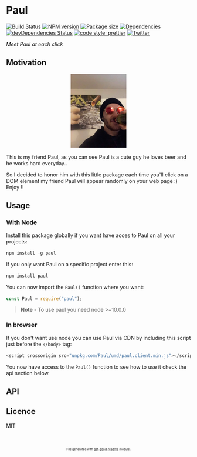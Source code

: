 # Paul

[![Build Status](https://travis-ci.com/luctst/Paul.svg?branch=master)](https://travis-ci.com/luctst/Paul)
[![NPM version](https://img.shields.io/npm/v/Paul?style=flat-square)](https://img.shields.io/npm/v/Paul?style=flat-square)
[![Package size](https://img.shields.io/bundlephobia/min/Paul)](https://img.shields.io/bundlephobia/min/Paul)
[![Dependencies](https://img.shields.io/david/luctst/Paul.svg?style=popout-square)](https://david-dm.org/luctst/Paul)
[![devDependencies Status](https://david-dm.org/luctst/Paul/dev-status.svg?style=flat-square)](https://david-dm.org/luctst/Paul?type=dev)
[![code style: prettier](https://img.shields.io/badge/code_style-prettier-ff69b4.svg?style=flat-square)](https://github.com/prettier/prettier)
[![Twitter](https://img.shields.io/twitter/follow/luctstt.svg?label=Follow&style=social)](https://twitter.com/luctstt)

*Meet Paul at each click*

## Motivation
<p style="text-align:center;"><img src="./paul-readme.jpg" style="width:30%;height:auto;object-fit:contain;"/></p>

This is my friend Paul, as you can see Paul is a cute guy he loves beer and he works hard everyday..

So I decided to honor him with this little package each time you'll click on a DOM element my friend Paul will appear randomly on your web page :) Enjoy !!

## Usage

### With Node
Install this package globally if you want have acces to Paul on all your projects:

```js
npm install -g paul
```

If you only want Paul on a specific project enter this:

```js
npm install paul
```

You can now import the `Paul()` function where you want:

```js
const Paul = require("paul");
```

> **Note** - To use paul you need node >=10.0.0

### In browser
If you don't want use node you can use Paul via CDN by including this script just before the `</body>` tag:

```js
<script crossorigin src="unpkg.com/Paul/umd/paul.client.min.js"></script>
```

You now have access to the `Paul()` function to see how to use it check the api section below.

## API


## Licence
MIT

<p style="font-size:8px;text-align:center;margin-top:50px;">File generated with <a href="https://github.com/luctst/get-good-readme">get-good-readme</a> module.</p>
